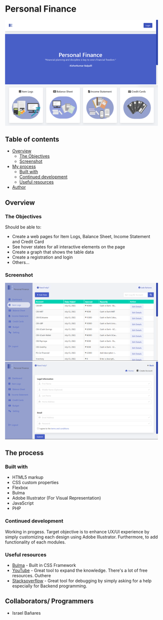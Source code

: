 # Personal Finance

![Design preview for the Landing Page](./images/Personal_Finance.png)
![Design preview of Personal Finance: Features](./images/PF-Features.png)
## Table of contents

- [Overview](#overview)
  - [The Objectives](#the-objectives)
  - [Screenshot](#screenshot)
- [My process](#my-process)
  - [Built with](#built-with)
  - [Continued development](#continued-development)
  - [Useful resources](#useful-resources)
- [Author](#author)

## Overview

### The Objectives

Should be able to:

- Create a web pages for Item Logs, Balance Sheet, Income Statement and Credit Card
- See hover states for all interactive elements on the page
- Create a graph that shows the table data
- Create a registration and login
- Others...

### Screenshot
![Item_Logs](./images/Item_Logs.png)
![Design preview for Create Account](./images/Create_Account.png)

## The process

### Built with

- HTML5 markup
- CSS custom properties
- Flexbox
- Bulma
- Adobe Illustrator (For Visual Representation)
- JavaScript
- PHP

### Continued development

Working in progess. Target objective is to enhance UX/UI experience by simply customizing each design using Adobe Illustrator. Furthermore, to add functionality of each modules.

### Useful resources

- [Bulma](https://bulma.io/) - Built in CSS Framework
- [YouTube](https://www.youtube.com) - Great tool to expand the knowledge. There's a lot of free resources. Outhere
- [Stacksoverflow](https://stackoverflow.com/) - Great tool for debugging by simply asking for a help especially for Backend programming. 

## Collaborators/ Programmers

- Israel Bañares
